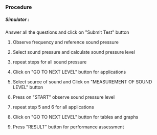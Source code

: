 ### Procedure

##### Simulator :

Answer all the questions and click on "Submit Test" button

1. Observe frequency and reference sound pressure

2. Select sound pressure and calculate sound pressure level 

3. repeat steps for all sound pressure 

4. Click on "GO TO NEXT LEVEL" button for applications 

5. Select source of sound and Click on "MEASUREMENT OF SOUND LEVEL" button

6. Press on "START" observe sound pressure level 

7. repeat step 5 and 6 for all applications 

8. Click on "GO TO NEXT LEVEL" button for tables and graphs

9. Press "RESULT" button for performance assessment